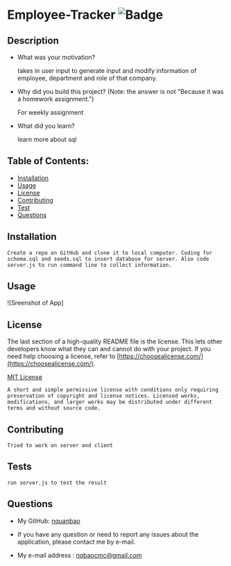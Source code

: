 # Employee-Tracker     ![Badge](https://img.shields.io/badge/license-MIT-blue)

## Description

- What was your motivation?
    
    takes in user input to generate input and modify information of employee, department and role of that company. 

- Why did you build this project? (Note: the answer is not "Because it was a homework assignment.")
    
    For weekly assignment

- What did you learn?
    
    learn more about sql

## Table of Contents:

- [Installation](#installation)
- [Usage](#usage)
- [License](#license)
- [Contributing](#how-to-contribute)
- [Test](#tests)
- [Questions](#questions)

## Installation

    Create a repo on GitHub and clone it to local computer. Coding for schema.sql and seeds.sql to insert database for server. Also code server.js to run command line to collect information. 

## Usage

![Sreenshot of App]

## License

The last section of a high-quality README file is the license. This lets other developers know what they can and cannot do with your project. If you need help choosing a license, refer to [https://choosealicense.com/](https://choosealicense.com/).

[MIT License](https://choosealicense.com/licenses/mit/)
    
    A short and simple permissive license with conditions only requiring preservation of copyright and license notices. Licensed works, modifications, and larger works may be distributed under different terms and without source code.    

## Contributing
    Tried to work on server and client

## Tests
    run server.js to test the result

## Questions

- My GitHub: [nquanbao](https://github.com/nquanbao)

- If you have any question or need to report any issues about the application, please contact me by e-mail.

- My e-mail address : [nqbaocmc@gmail.com](nqbaocmc@gmail.com)
